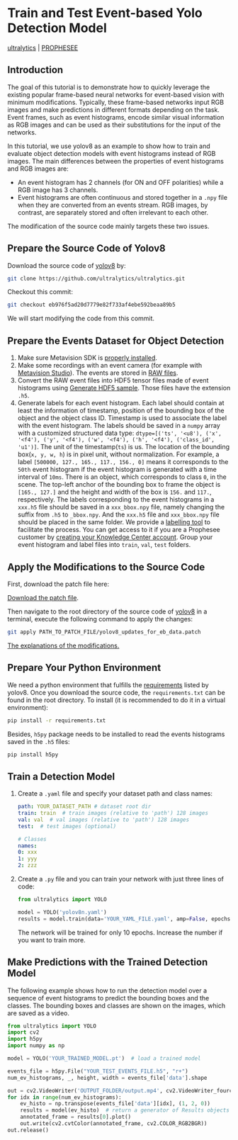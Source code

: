 # Train and Test Event-based Yolo Detection Model

[ultralytics](https://github.com/ultralytics/ultralytics) | [PROPHESEE](https://docs.prophesee.ai/stable/tutorials/other/train_and_test_event_based_yolo_detection_model.html)

## Introduction

The goal of this tutorial is to demonstrate how to quickly leverage the existing popular frame-based neural networks for event-based vision with minimum modifications. Typically, these frame-based networks input RGB images and make predictions in different formats depending on the task. Event frames, such as event histograms, encode similar visual information as RGB images and can be used as their substitutions for the input of the networks.

In this tutorial, we use yolov8 as an example to show how to train and evaluate object detection models with event histograms instead of RGB images. The main differences between the properties of event histograms and RGB images are:

- An event histogram has 2 channels (for ON and OFF polarities) while a RGB image has 3 channels.
- Event histograms are often continuous and stored together in a `.npy` file when they are converted from an events stream. RGB images, by contrast, are separately stored and often irrelevant to each other.

The modification of the source code mainly targets these two issues.

## Prepare the Source Code of Yolov8

Download the source code of [yolov8](https://github.com/ultralytics/ultralytics) by:

```bash
git clone https://github.com/ultralytics/ultralytics.git
```

Checkout this commit:

```bash
git checkout eb976f5ad20d7779e82f733af4ebe592beaa89b5
```

We will start modifying the code from this commit.

## Prepare the Events Dataset for Object Detection

1. Make sure Metavision SDK is [properly installed](https://docs.prophesee.ai/stable/installation/index.html#chapter-installation).
2. Make some recordings with an event camera (for example with [Metavision Studio](https://docs.prophesee.ai/stable/metavision_studio/index.html#chapter-metavision-studio)). The events are stored in [RAW files](https://docs.prophesee.ai/stable/data/file_formats/raw.html#chapter-data-file-formats-raw).
3. Convert the RAW event files into HDF5 tensor files made of event histograms using [Generate HDF5 sample](https://docs.prophesee.ai/stable/samples/modules/ml/generate_hdf5.html#chapter-samples-ml-generate-hdf5). Those files have the extension `.h5`.
4. Generate labels for each event histogram. Each label should contain at least the information of timestamp, position of the bounding box of the object and the object class ID. Timestamp is used to associate the label with the event histogram. The labels should be saved in a `numpy` array with a customized structured data type: `dtype=[('ts', '<u8'), ('x', '<f4'), ('y', '<f4'), ('w', '<f4'), ('h', '<f4'), ('class_id', 'u1')]`. The unit of the timestamp(`ts`) is us. The location of the bounding box(`x, y, w, h`) is in pixel unit, without normalization. For example, a label `[500000, 127., 165., 117., 156., 0]` means it corresponds to the `50th` event histogram if the event histogram is generated with a time interval of `10ms`. There is an object, which corresponds to class `0`, in the scene. The top-left anchor of the bounding box to frame the object is `[165., 127.]` and the height and width of the box is `156.` and `117.`, respectively. The labels corresponding to the event histograms in a `xxx.h5` file should be saved in a `xxx_bbox.npy` file, namely changing the suffix from `.h5` to `_bbox.npy`. And the `xxx.h5` file and `xxx_bbox.npy` file should be placed in the same folder. We provide a [labelling tool](https://support.prophesee.ai/portal/en/kb/articles/test-machine-learning-labeling-tool) to facilitate the process. You can get access to it if you are a Prophesee customer by [creating your Knowledge Center account](https://www.prophesee.ai/resources-access-request/).
Group your event histogram and label files into `train`, `val`, `test` folders.

## Apply the Modifications to the Source Code

First, download the patch file here:

[Download the patch file](https://docs.prophesee.ai/stable/_downloads/91126a9186e1fd71d01c181798c3256f/yolov8_updates_for_eb_data.patch).

Then navigate to the root directory of the source code of [yolov8](https://github.com/ultralytics/ultralytics) in a terminal, execute the following command to apply the changes:

```bash
git apply PATH_TO_PATCH_FILE/yolov8_updates_for_eb_data.patch
```

[The explanations of the modifications.](patch_explanation.md)

## Prepare Your Python Environment

We need a python environment that fulfills the [requirements](https://github.com/ultralytics/ultralytics/blob/main/requirements.txt) listed by yolov8. Once you download the source code, the `requirements.txt` can be found in the root directory. To install (it is recommended to do it in a virtual environment):

```bash
pip install -r requirements.txt
```

Besides, `h5py` package needs to be installed to read the events histograms saved in the `.h5` files:

```bash
pip install h5py
```

## Train a Detection Model

1. Create a `.yaml` file and specify your dataset path and class names:

    ```yaml
    path: YOUR_DATASET_PATH # dataset root dir
    train: train  # train images (relative to 'path') 128 images
    val: val  # val images (relative to 'path') 128 images
    test:  # test images (optional)

    # Classes
    names:
    0: xxx
    1: yyy
    2: zzz
    ```

2. Create a `.py` file and you can train your network with just three lines of code:

    ```python
    from ultralytics import YOLO

    model = YOLO('yolov8n.yaml')
    results = model.train(data='YOUR_YAML_FILE.yaml', amp=False, epochs=10)
    ```

    The network will be trained for only 10 epochs. Increase the number if you want to train more.

## Make Predictions with the Trained Detection Model

The following example shows how to run the detection model over a sequence of event histograms to predict the bounding boxes and the classes. The bounding boxes and classes are shown on the images, which are saved as a video.

```python
from ultralytics import YOLO
import cv2
import h5py
import numpy as np

model = YOLO('YOUR_TRAINED_MODEL.pt')  # load a trained model

events_file = h5py.File("YOUR_TEST_EVENTS_FILE.h5", "r+")
num_ev_histograms, _, height, width = events_file['data'].shape

out = cv2.VideoWriter('OUTPUT_FOLDER/output.mp4', cv2.VideoWriter_fourcc(*'MP4V'), 20.0, (width, height))
for idx in range(num_ev_histograms):
    ev_histo = np.transpose(events_file['data'][idx], (1, 2, 0))
    results = model(ev_histo)  # return a generator of Results objects
    annotated_frame = results[0].plot()
    out.write(cv2.cvtColor(annotated_frame, cv2.COLOR_RGB2BGR))
out.release()
```